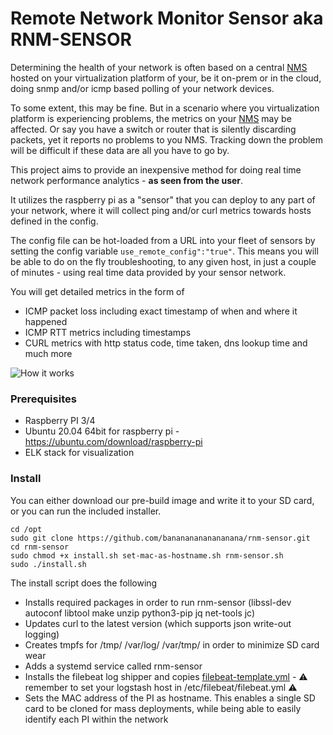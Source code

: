 # Remote Network Monitor Sensor aka RNM-SENSOR
Determining the health of your network is often based on a central [NMS](https://github.com/librenms/librenms/blob/master/README.md) hosted on your virtualization platform of your, be it on-prem or in the cloud, doing snmp and/or icmp based polling of your network devices. 

To some extent, this may be fine. But in a scenario where you virtualization platform is experiencing problems, the metrics on your [NMS](https://github.com/librenms/librenms/blob/master/README.md) may be affected. Or say you have a switch or router that is silently discarding packets, yet it reports no problems to you NMS. Tracking down the problem will be difficult if these data are all you have to go by. 

This project aims to provide an inexpensive method for doing real time network performance analytics - **as seen from the user**.

It utilizes the raspberry pi as a "sensor" that you can deploy to any part of your network, where it will collect ping and/or curl metrics towards hosts defined in the config. 

The config file can be hot-loaded from a URL into your fleet of sensors by setting the config variable `use_remote_config":"true"`. 
This means you will be able to do on the fly troubleshooting, to any given host, in just a couple of minutes - using real time data provided by your sensor network.

You will get detailed metrics in the form of
* ICMP packet loss including exact timestamp of when and where it happened 
* ICMP RTT metrics including timestamps
* CURL metrics with http status code, time taken, dns lookup time and much more

![How it works](https://i.imgur.com/I7XbAcd.png)


### Prerequisites
* Raspberry PI 3/4
* Ubuntu 20.04 64bit for raspberry pi - https://ubuntu.com/download/raspberry-pi 
* ELK stack for visualization

### Install
You can either download our pre-build image and write it to your SD card, or you can run the included installer.

```
cd /opt
sudo git clone https://github.com/banananananananana/rnm-sensor.git 
cd rnm-sensor
sudo chmod +x install.sh set-mac-as-hostname.sh rnm-sensor.sh
sudo ./install.sh
```

The install script does the following
* Installs required packages in order to run rnm-sensor (libssl-dev autoconf libtool make unzip python3-pip jq net-tools jc)
* Updates curl to the latest version (which supports json write-out logging)
* Creates tmpfs for /tmp/ /var/log/ /var/tmp/ in order to minimize SD card wear
* Adds a systemd service called rnm-sensor
* Installs the filebeat log shipper and copies [filebeat-template.yml](https://github.com/banananananananana/rnm-sensor/blob/master/filebeat/filebeat-template.yml) - :warning: remember to set your logstash host in /etc/filebeat/filebeat.yml :warning:
* Sets the MAC address of the PI as hostname. This enables a single SD card to be cloned for mass deployments, while being able to easily identify each PI within the network
